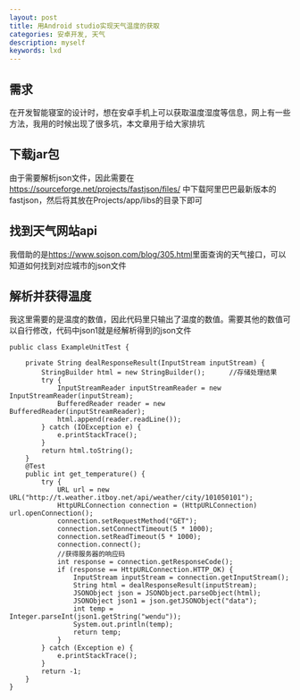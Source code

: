 ```yaml
---
layout: post
title: 用Android studio实现天气温度的获取
categories: 安卓开发, 天气
description: myself
keywords: lxd
---
```


## 需求  

在开发智能寝室的设计时，想在安卓手机上可以获取温度湿度等信息，网上有一些方法，我用的时候出现了很多坑，本文章用于给大家排坑

## 下载jar包  

由于需要解析json文件，因此需要在 <https://sourceforge.net/projects/fastjson/files/> 中下载阿里巴巴最新版本的fastjson，然后将其放在Projects/app/libs的目录下即可

## 找到天气网站api  

我借助的是<https://www.sojson.com/blog/305.html>里面查询的天气接口，可以知道如何找到对应城市的json文件

## 解析并获得温度  

我这里需要的是温度的数值，因此代码里只输出了温度的数值。需要其他的数值可以自行修改，代码中json1就是经解析得到的json文件

    public class ExampleUnitTest {

        private String dealResponseResult(InputStream inputStream) {
            StringBuilder html = new StringBuilder();      //存储处理结果
            try {
                InputStreamReader inputStreamReader = new InputStreamReader(inputStream);
                BufferedReader reader = new BufferedReader(inputStreamReader);
                html.append(reader.readLine());
            } catch (IOException e) {
                e.printStackTrace();
            }
            return html.toString();
        }
        @Test
        public int get_temperature() {
            try {
                URL url = new URL("http://t.weather.itboy.net/api/weather/city/101050101");
                HttpURLConnection connection = (HttpURLConnection) url.openConnection();
                connection.setRequestMethod("GET");
                connection.setConnectTimeout(5 * 1000);
                connection.setReadTimeout(5 * 1000);
                connection.connect();
                //获得服务器的响应码
                int response = connection.getResponseCode();
                if (response == HttpURLConnection.HTTP_OK) {
                    InputStream inputStream = connection.getInputStream();
                    String html = dealResponseResult(inputStream);
                    JSONObject json = JSONObject.parseObject(html);
                    JSONObject json1 = json.getJSONObject("data");
                    int temp =  Integer.parseInt(json1.getString("wendu"));
                    System.out.println(temp);
                    return temp;
                }
            } catch (Exception e) {
                e.printStackTrace();
            }
            return -1;
        }
    }
